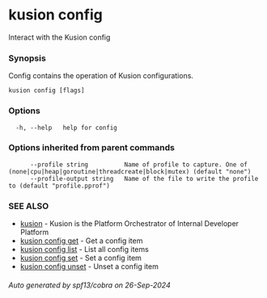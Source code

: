 # kusion config

Interact with the Kusion config

### Synopsis

Config contains the operation of Kusion configurations.

```
kusion config [flags]
```

### Options

```
  -h, --help   help for config
```

### Options inherited from parent commands

```
      --profile string          Name of profile to capture. One of (none|cpu|heap|goroutine|threadcreate|block|mutex) (default "none")
      --profile-output string   Name of the file to write the profile to (default "profile.pprof")
```

### SEE ALSO

* [kusion](index.md)	 - Kusion is the Platform Orchestrator of Internal Developer Platform
* [kusion config get](kusion-config-get.md)	 - Get a config item
* [kusion config list](kusion-config-list.md)	 - List all config items
* [kusion config set](kusion-config-set.md)	 - Set a config item
* [kusion config unset](kusion-config-unset.md)	 - Unset a config item

###### Auto generated by spf13/cobra on 26-Sep-2024
